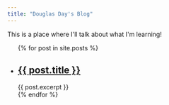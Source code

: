 ```yaml
---
title: "Douglas Day's Blog"
---
```


This is a place where I'll talk about what I'm learning!

<ul>
  {% for post in site.posts %}
    <li>
      <h2><a href="{{ post.url }}">{{ post.title }}</a></h2>
      {{ post.excerpt }}
    </li>
  {% endfor %}
</ul>
